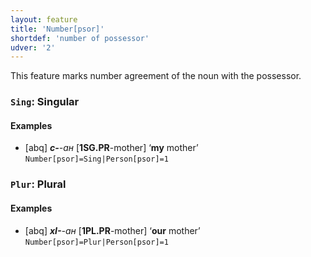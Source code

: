 ```yaml
---
layout: feature
title: 'Number[psor]'
shortdef: 'number of possessor'
udver: '2'
---
```


This feature marks number agreement of the noun with the possessor.

### <a name="Sing">`Sing`</a>: Singular

#### Examples

* [abq] _<b>с-</b>-ан_ [<b>1SG.PR</b>-mother] ‘<b>my</b> mother’ `Number[psor]=Sing|Person[psor]=1`

### <a name="Plur">`Plur`</a>: Plural

#### Examples

* [abq] _<b>хI-</b>-ан_ [<b>1PL.PR</b>-mother] ‘<b>our</b> mother’ `Number[psor]=Plur|Person[psor]=1`
<!-- Interlanguage links updated Po lis 14 15:34:51 CET 2022 -->
